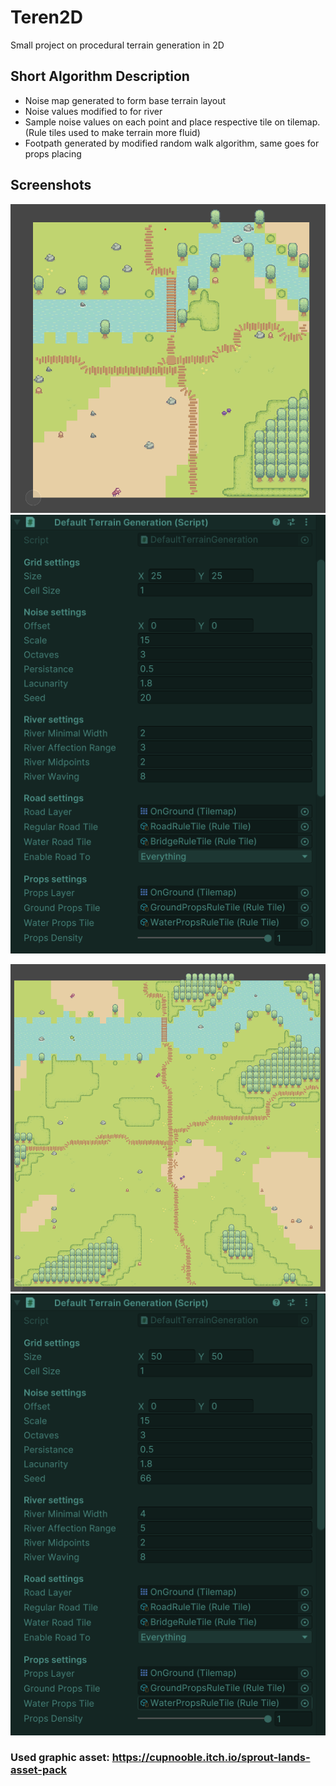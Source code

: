 # Teren2D

Small project on procedural terrain generation in 2D
## Short Algorithm Description

* Noise map generated to form base terrain layout
* Noise values modified to for river
* Sample noise values on each point and place respective tile on tilemap. (Rule tiles used to make terrain more fluid)
* Footpath generated by modified random walk algorithm, same goes for props placing


## Screenshots
![alt text](Assets/Screenshots/Screenshot00.png "Screenshot 00") 
![alt text](Assets/Screenshots/Screenshot00Parameters.png "Parameters 00")

![alt text](Assets/Screenshots/Screenshot01.png "Screenshot 01")
![alt text](Assets/Screenshots/Screenshot01Parameters.png "Parameters 01")


### Used graphic asset: https://cupnooble.itch.io/sprout-lands-asset-pack